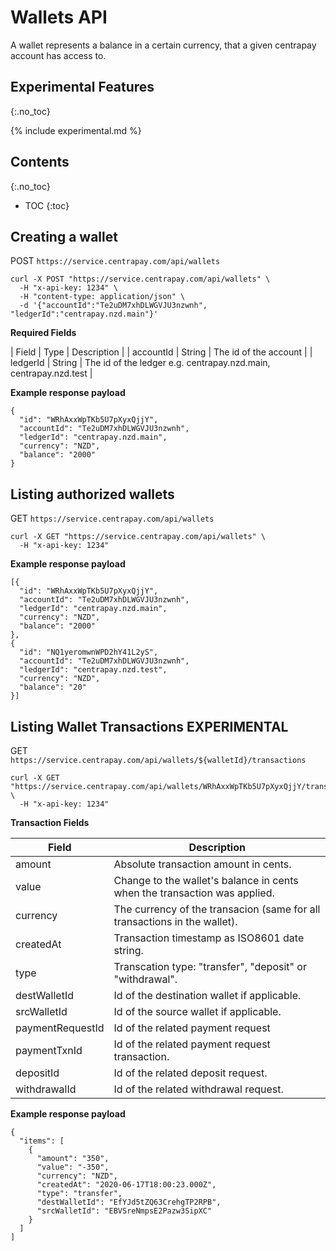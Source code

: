 # Wallets API

A wallet represents a balance in a certain currency, that a given centrapay account has access to. 


## Experimental Features
{:.no_toc}

{% include experimental.md  %}

## Contents
{:.no_toc}

* TOC
{:toc}


## Creating a wallet 

POST `https://service.centrapay.com/api/wallets`

```
curl -X POST "https://service.centrapay.com/api/wallets" \
  -H "x-api-key: 1234" \
  -H "content-type: application/json" \
  -d '{"accountId":"Te2uDM7xhDLWGVJU3nzwnh", "ledgerId":"centrapay.nzd.main"}'
```

**Required Fields**

| Field     | Type   | Description                                                      |
| accountId | String | The id of the account                                            |
| ledgerId  | String | The id of the ledger e.g. centrapay.nzd.main, centrapay.nzd.test |

**Example response payload**

```
{
  "id": "WRhAxxWpTKb5U7pXyxQjjY",
  "accountId": "Te2uDM7xhDLWGVJU3nzwnh",
  "ledgerId": "centrapay.nzd.main",
  "currency": "NZD",
  "balance": "2000" 
}
```

## Listing authorized wallets

GET `https://service.centrapay.com/api/wallets`

```
curl -X GET "https://service.centrapay.com/api/wallets" \
  -H "x-api-key: 1234" 
```

**Example response payload**

```
[{
  "id": "WRhAxxWpTKb5U7pXyxQjjY",
  "accountId": "Te2uDM7xhDLWGVJU3nzwnh",
  "ledgerId": "centrapay.nzd.main",
  "currency": "NZD",
  "balance": "2000" 
},
{
  "id": "NQ1yeromwnWPD2hY41L2yS",
  "accountId": "Te2uDM7xhDLWGVJU3nzwnh",
  "ledgerId": "centrapay.nzd.test",
  "currency": "NZD",
  "balance": "20" 
}]
```

## Listing Wallet Transactions **EXPERIMENTAL**

GET `https://service.centrapay.com/api/wallets/${walletId}/transactions`

```
curl -X GET "https://service.centrapay.com/api/wallets/WRhAxxWpTKb5U7pXyxQjjY/transactions" \
  -H "x-api-key: 1234" 
```

**Transaction Fields** 

| Field            | Description                                                               |
|------------------|---------------------------------------------------------------------------|
| amount           | Absolute transaction amount in cents.                                     |
| value            | Change to the wallet's balance in cents when the transaction was applied. |
| currency         | The currency of the transacion (same for all transactions in the wallet). |
| createdAt        | Transaction timestamp as ISO8601 date string.                             |
| type             | Transcation type: "transfer", "deposit" or "withdrawal".                  |
| destWalletId     | Id of the destination wallet if applicable.                               |
| srcWalletId      | Id of the source wallet if applicable.                                    |
| paymentRequestId | Id of the related payment request                                         |
| paymentTxnId     | Id of the related payment request transaction.                            |
| depositId        | Id of the related deposit request.                                        |
| withdrawalId     | Id of the related withdrawal request.                                     |

**Example response payload**

```
{
  "items": [
    {
      "amount": "350",
      "value": "-350",
      "currency": "NZD",
      "createdAt": "2020-06-17T18:00:23.000Z",
      "type": "transfer",
      "destWalletId": "EfYJd5tZQ63CrehgTP2RPB",
      "srcWalletId": "EBVSreNmpsE2Pazw3SipXC"
    }
  ]
]
```
